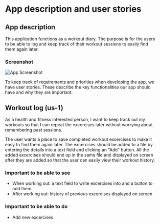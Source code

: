 # App description and user stories

## App description

This application functions as a workout diary. The purpose is for the users to be able to log and keep track of their workout sessions to easily find them again later.

### Screenshot

![App Screenshot](ui/src/main/resources/img/workoutapp.PNG)

To keep track of requirements and priorities when developing the app, we have user stories. These describe the key functionalities our app should have and why they are important.

## Workout log (us-1)

As a health and fitness interested person, I want to keep track out my workouts so that I can repeat the excercises later without worrying about remembering past sessions.

The user wants a place to save completed workout excercises to make it easy to find them again later. The excercises should be added to a file by entering the details into a text field and clicking an "Add" button. All the added excercises should end up in the same file and displayed on screen after they are added so that the user can easily view their workout history.

### Important to be able to see

- When working out: a text field to write excercises into and a button to add them
- After working out: history of previous excercises displayed on screen

### Important to be able to do
  
- Add new excercises
